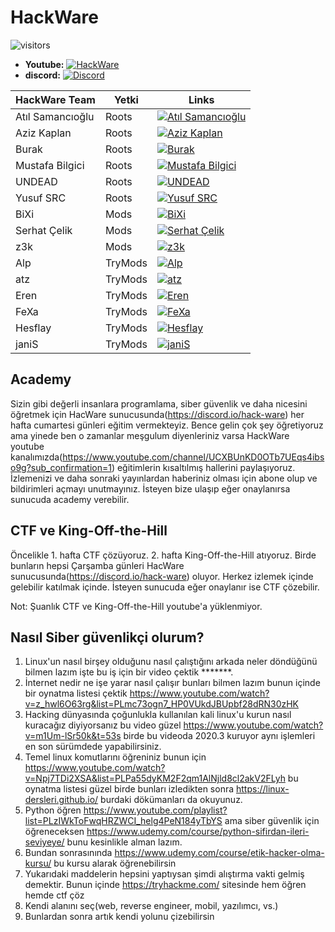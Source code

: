# HackWare

![visitors](https://visitor-badge.laobi.icu/badge?page_id=Hack-Ware.kaynaklar)
- **Youtube:** [![HackWare](https://img.shields.io/badge/HackWare-Youtube-red)](https://www.youtube.com/channel/UCXBUnKD0OTb7UEqs4ibso9g?sub_confirmation=1)
- **discord:** [![Discord](https://discord.com/api/guilds/779090895156674560/widget.png)](https://discord.io/hack-ware)

|HackWare Team|Yetki|Links|
|---|---|---|
|Atıl Samancıoğlu|Roots|[![Atıl Samancıoğlu](https://img.shields.io/badge/HackWare-Discord-brightgreen)](https://discord.com/users/722134683650883697)|
|Aziz Kaplan|Roots|[![Aziz Kaplan](https://img.shields.io/badge/HackWare-Discord-brightgreen)](https://discord.com/users/782245134062321694)|
|Burak|Roots|[![Burak](https://img.shields.io/badge/HackWare-Discord-brightgreen)](https://discord.com/users/809016441910722580)|
|Mustafa Bilgici|Roots|[![Mustafa Bilgici](https://img.shields.io/badge/HackWare-Discord-brightgreen)](https://discord.com/users/519969314359607319)|
|UNDEAD|Roots|[![UNDEAD](https://img.shields.io/badge/HackWare-Discord-brightgreen)](https://discord.com/users/778185074511970304)|
|Yusuf SRC|Roots|[![Yusuf SRC](https://img.shields.io/badge/HackWare-Discord-brightgreen)](https://discord.com/users/415182981884543004)|
|BiXi|Mods|[![BiXi](https://img.shields.io/badge/HackWare-Discord-brightgreen)](https://discord.com/users/412171341895041024)|
|Serhat Çelik|Mods|[![Serhat Çelik](https://img.shields.io/badge/HackWare-Discord-brightgreen)](https://discord.com/users/780834627421601873)|
|z3k|Mods|[![z3k](https://img.shields.io/badge/HackWare-Discord-brightgreen)](https://discord.com/users/149575209026846721)|
|Alp|TryMods|[![Alp](https://img.shields.io/badge/HackWare-Discord-brightgreen)](https://discord.com/users/657999313364058134)|
|atz|TryMods|[![atz](https://img.shields.io/badge/HackWare-Discord-brightgreen)](https://discord.com/users/780402316158959637)|
|Eren|TryMods|[![Eren](https://img.shields.io/badge/HackWare-Discord-brightgreen)](https://discord.com/users/729960681293611009)|
|FeXa|TryMods|[![FeXa](https://img.shields.io/badge/HackWare-Discord-brightgreen)](https://discord.com/users/798891326958862376)|
|Hesflay|TryMods|[![Hesflay](https://img.shields.io/badge/HackWare-Discord-brightgreen)](https://discord.com/users/745587619282288690)|
|janiS|TryMods|[![janiS](https://img.shields.io/badge/HackWare-Discord-brightgreen)](https://discord.com/users/797034673289035808)|

## Academy
Sizin gibi değerli insanlara programlama, siber güvenlik ve daha nicesini öğretmek için HacWare sunucusunda(https://discord.io/hack-ware) her hafta cumartesi günleri eğitim vermekteyiz. Bence gelin çok şey öğretiyoruz ama yinede ben o zamanlar meşgulum diyenleriniz varsa HackWare youtube kanalımızda(https://www.youtube.com/channel/UCXBUnKD0OTb7UEqs4ibso9g?sub_confirmation=1) eğitimlerin kısaltılmış hallerini paylaşıyoruz. İzlemenizi ve daha sonraki yayınlardan haberiniz olması için abone olup ve bildirimleri açmayı unutmayınız. İsteyen bize ulaşıp eğer onaylanırsa sunucuda academy verebilir.

## CTF ve King-Off-the-Hill
Öncelikle 1. hafta CTF çözüyoruz. 2. hafta King-Off-the-Hill atıyoruz. Birde bunların hepsi Çarşamba günleri HacWare sunucusunda(https://discord.io/hack-ware) oluyor. Herkez izlemek içinde gelebilir katılmak içinde. İsteyen sunucuda eğer onaylanır ise CTF çözebilir.

Not: Şuanlık CTF ve King-Off-the-Hill youtube'a yüklenmiyor.

## Nasıl Siber güvenlikçi olurum?
1. Linux'un nasıl birşey olduğunu nasıl çalıştığını arkada neler döndüğünü bilmen lazım işte bu iş için bir video çektik *******.
1. İnternet nedir ne işe yarar nasıl çalışır bunları bilmen lazım bunun içinde bir oynatma listesi çektik https://www.youtube.com/watch?v=z_hwl6O63rg&list=PLmc73ogn7_HP0VUkdJBUpbf28dRN30zHK
1. Hacking dünyasında çoğunlukla kullanılan kali linux'u kurun nasıl kuracağız diyiyorsanız  bu video güzel https://www.youtube.com/watch?v=m1Um-lSr50k&t=53s birde bu videoda 2020.3 kuruyor aynı işlemleri en son sürümdede yapabilirsiniz.
1. Temel linux komutlarını öğreniniz bunun için https://www.youtube.com/watch?v=Npj7TDi2XSA&list=PLPa55dyKM2F2qm1AlNjld8cl2akV2FLyh bu oynatma listesi güzel birde bunları izledikten sonra https://linux-dersleri.github.io/ burdaki dökümanları da okuyunuz.
1. Python öğren https://www.youtube.com/playlist?list=PLzIWkToFwqHRZWCI_helg4PeN184yTbYS ama siber güvenlik için öğreneceksen https://www.udemy.com/course/python-sifirdan-ileri-seviyeye/ bunu kesinlikle alman lazım.
1. Bundan sonrasınında https://www.udemy.com/course/etik-hacker-olma-kursu/ bu kursu alarak öğrenebilirsin
1. Yukarıdaki maddelerin hepsini yaptıysan şimdi alıştırma vakti gelmiş demektir. Bunun içinde https://tryhackme.com/ sitesinde hem öğren hemde ctf çöz
1. Kendi alanını seç(web, reverse engineer, mobil, yazılımcı, vs.)
1. Bunlardan sonra artık kendi yolunu çizebilirsin

